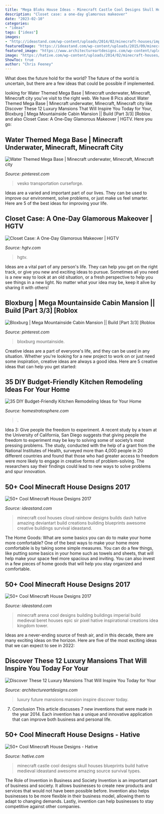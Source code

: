```yaml
---
title: "Mega Bloks House Ideas - Minecraft Castle Cool Designs Skull Houses Blueprints Build Hative Medieval Ideastand Awesome Amazing Source Survival Types"
description: "Closet case: a one-day glamorous makeover"
date: "2023-02-10"
categories:
- "ideas"
tags: ["ideas"]
images:
- "http://ideastand.com/wp-content/uploads/2014/02/minecraft-houses/imperial-city-arena-30.jpg"
featuredImage: "https://ideastand.com/wp-content/uploads/2015/09/minecraft-cloud-house-design-1.jpg"
featured_image: "https://www.architectureartdesigns.com/wp-content/uploads/2019/09/mansion-9.jpg"
image: "https://hative.com/wp-content/uploads/2014/02/minecraft-houses/minecraft-skull-castle-3.jpg"
ShowToc: true
author: "Chris Feeney"
---
```



What does the future hold for the world?
The future of the world is uncertain, but there are a few ideas that could be possible if implemented.

	

		
looking for Water Themed Mega Base | Minecraft underwater, Minecraft, Minecraft city you've visit to the right web. We have 8 Pics about Water Themed Mega Base | Minecraft underwater, Minecraft, Minecraft city like Discover These 12 Luxury Mansions That Will Inspire You Today for Your, Bloxburg | Mega Mountainside Cabin Mansion || Build [Part 3/3] [Roblox and also Closet Case: A One-Day Glamorous Makeover | HGTV. Here you go:
		
    
## Water Themed Mega Base | Minecraft Underwater, Minecraft, Minecraft City

<img loading=lazy src="https://i.pinimg.com/736x/4f/57/1d/4f571d544753124bce6b22568aa02439.jpg" onerror="this.onerror=null;this.src='https://tse4.mm.bing.net/th?id=OIP.ifeqB7WhokzKRCJPgZ8aPgHaEF&amp;pid=15.1';" alt="Water Themed Mega Base | Minecraft underwater, Minecraft, Minecraft city">

_Source: pinterest.com_

>vesko transportation curseforge. 

	

Ideas are a varied and important part of our lives. They can be used to improve our environment, solve problems, or just make us feel smarter. Here are 5 of the best ideas for improving your life.

    
## Closet Case: A One-Day Glamorous Makeover | HGTV

<img loading=lazy src="https://hgtvhome.sndimg.com/content/dam/images/hgtv/fullset/2013/7/18/2/BPF_original_one-day-closet-makeover-girl_after_v.jpg.rend.hgtvcom.616.822.suffix/1400981553826.jpeg" onerror="this.onerror=null;this.src='https://tse2.mm.bing.net/th?id=OIP.9CqyMiItAdr5VAiCP4j2vgHaJ4&amp;pid=15.1';" alt="Closet Case: A One-Day Glamorous Makeover | HGTV">

_Source: hgtv.com_

>hgtv. 

	

Ideas are a vital part of any person's life. They can help you get on the right track, or give you new and exciting ideas to pursue. Sometimes all you need is a new way to look at an old situation, or a fresh perspective to help you see things in a new light. No matter what your idea may be, keep it alive by sharing it with others!

    
## Bloxburg | Mega Mountainside Cabin Mansion || Build [Part 3/3] [Roblox

<img loading=lazy src="https://i.pinimg.com/736x/2c/30/07/2c300783850603e2ff3df82ff6e55054.jpg" onerror="this.onerror=null;this.src='https://tse4.mm.bing.net/th?id=OIP.hEBgvFCN0W2cPEZJdcCmbAHaEK&amp;pid=15.1';" alt="Bloxburg | Mega Mountainside Cabin Mansion || Build [Part 3/3] [Roblox">

_Source: pinterest.com_

>bloxburg mountainside. 

	

Creative ideas are a part of everyone's life, and they can be used in any situation. Whether you're looking for a new project to work on or just need some inspiration, creative ideas are always a good idea. Here are 5 creative ideas that can help you get started: 

    
## 35 DIY Budget-Friendly Kitchen Remodeling Ideas For Your Home

<img loading=lazy src="https://homestratosphere.s3.amazonaws.com/wp-content/uploads/2014/12/DIY-Budget-Kitchen-Remodeling-Ideas.jpg" onerror="this.onerror=null;this.src='https://tse4.mm.bing.net/th?id=OIP.RfzCaDIzzdYG9_Gco0cQPQHaE3&amp;pid=15.1';" alt="35 DIY Budget-Friendly Kitchen Remodeling Ideas for Your Home">

_Source: homestratosphere.com_

>. 

	

Idea 3: Give people the freedom to experiment.
A recent study by a team at the University of California, San Diego suggests that giving people the freedom to experiment may be key to solving some of society’s most pressing problems. The study, conducted with the help of a grant from the National Institutes of Health, surveyed more than 4,000 people in 20 different countries and found that those who had greater access to freedom were more likely to engage in creative forms of problem-solving. The researchers say their findings could lead to new ways to solve problems and spur innovation.

    
## 50+ Cool Minecraft House Designs 2017

<img loading=lazy src="https://ideastand.com/wp-content/uploads/2015/09/minecraft-cloud-house-design-1.jpg" onerror="this.onerror=null;this.src='https://tse4.mm.bing.net/th?id=OIP.tFjYLCiASJpjBMazaAfqpwHaD4&amp;pid=15.1';" alt="50+ Cool Minecraft House Designs 2017">

_Source: ideastand.com_

>minecraft cool houses cloud rainbow designs builds dash hative amazing deviantart build creations building blueprints awesome creative buildings survival ideastand. 

	

The Home Goods: What are some basics you can do to make your home more comfortable?
One of the best ways to make your home more comfortable is by taking some simple measures. You can do a few things, like putting some basics in your home such as towels and sheets, that will help make your space feel more spacious and inviting. You can also invest in a few pieces of home goods that will help you stay organized and comfortable.

    
## 50+ Cool Minecraft House Designs 2017

<img loading=lazy src="http://ideastand.com/wp-content/uploads/2014/02/minecraft-houses/imperial-city-arena-30.jpg" onerror="this.onerror=null;this.src='https://tse4.mm.bing.net/th?id=OIP.yFgJgG2wxOBRzVo-W2u-EgHaEE&amp;pid=15.1';" alt="50+ Cool Minecraft House Designs 2017">

_Source: ideastand.com_

>minecraft arena cool designs building buildings imperial build medieval beret houses epic sir pixel hative inspirational creations idea kingdom tower. 

	

Ideas are a never-ending source of fresh air, and in this decade, there are many exciting ideas on the horizon. Here are five of the most exciting ideas that we can expect to see in 2022: 

    
## Discover These 12 Luxury Mansions That Will Inspire You Today For Your

<img loading=lazy src="https://www.architectureartdesigns.com/wp-content/uploads/2019/09/mansion-9.jpg" onerror="this.onerror=null;this.src='https://tse3.mm.bing.net/th?id=OIP.-UVhS7FA888b5jGxNY9wDAHaFA&amp;pid=15.1';" alt="Discover These 12 Luxury Mansions That Will Inspire You Today for Your">

_Source: architectureartdesigns.com_

>luxury future mansions mansion inspire discover today. 

	

7. Conclusion
This article discusses 7 new inventions that were made in the year 2014. Each invention has a unique and innovative application that can improve both business and personal life.

    
## 50+ Cool Minecraft House Designs - Hative

<img loading=lazy src="https://hative.com/wp-content/uploads/2014/02/minecraft-houses/minecraft-skull-castle-3.jpg" onerror="this.onerror=null;this.src='https://tse3.mm.bing.net/th?id=OIP.rQS27eKKIE5hczcEvHRrVwHaEK&amp;pid=15.1';" alt="50+ Cool Minecraft House Designs - Hative">

_Source: hative.com_

>minecraft castle cool designs skull houses blueprints build hative medieval ideastand awesome amazing source survival types. 

	

The Role of Invention in Business and Society
Invention is an important part of business and society. It allows businesses to create new products and services that would not have been possible before. Invention also helps businesses to be more flexible in their business model, allowing them to adapt to changing demands. Lastly, invention can help businesses to stay competitive against other companies.


